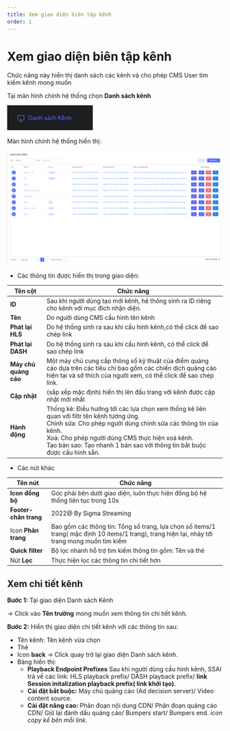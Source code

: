 ```yaml
---
title: Xem giao diện biên tập kênh
order: 1
---
```

#  Xem giao diện biên tập kênh
Chức năng này hiển thị danh sách các kênh và cho phép CMS User tìm kiếm kênh mong muốn  

 Tại màn hình chính hệ thống chọn **Danh sách kênh**

![](../image/sidebar-channel-list.png)

Màn hình chính hệ thống hiển thị:

![](../image/ui-channel-list.png)

* Các thông tin được hiển thị trong giao diện:
  
     
| Tên cột        | Chức năng                                                    |
| -------------- | ------------------------------------------------------------ |
| **ID**         | Sau khi người dùng tạo mới kênh, hệ thống sinh ra ID riêng cho kênh với mục đích nhận diện. |
| **Tên**        | Do người dùng CMS cấu hình tên kênh                          |
| **Phát lại HLS**      | Do hệ thống sinh ra sau khi cấu hình kênh,có thể click để sao chép link |
| **Phát lại DASH** | Do hệ thống sinh ra sau khi cấu hình kênh, có thể click để sao chép link                      |
| **Máy chủ quảng cáo**   | Một máy chủ cung cấp thông số kỹ thuật của điểm quảng cáo dựa trên các tiêu chí bao gồm các chiến dịch quảng cáo hiện tại và sở thích của người xem, có thể click để sao chép link.  |
| **Cập nhật**   | (sắp xếp mặc định) hiển thị lên đầu trang với kênh được cập nhật mới nhất |
| **Hành động**  | Thống kê: Điều hướng tới các lựa chọn xem thống kê liên quan với filtr tên kênh tương ứng. <br /> Chỉnh sửa: Cho phép người dùng chỉnh sửa các thông tin của kênh. <br />Xoá: Cho phép người dùng CMS thực hiện xoá kênh. <br /> Tạo bản sao: Tạo nhanh 1 bản sao với thông tin bắt buộc được cấu hình sẵn. |

* Các nút khác

| Tên nút                | Chức năng                                                    |
| ---------------------- | ------------------------------------------------------------ | 
| **Icon đồng bộ**       | Góc phải bên dưới giao diện, luôn thực hiện đồng bộ hệ thống liên tục trong 10s | ![](../../image/icon_sync.png)         |
| **Footer- chân trang** | 2022@ By Sigma Streaming                                     | 
| Icon **Phân trang**           | Bao gồm các thông tin: Tổng số trang, lựa chọn số items/1 trang( mặc định 10 items/1 trang), trang hiện tại, nhảy tới trang mong muốn tìm kiếm |
| **Quick filter**       | Bộ lọc nhanh hỗ trợ tìm kiếm thông tin gồm: Tên và thẻ |
| Nút **Lọc**      | Thực hiện lọc các thông tin chi tiết hơn | 

## Xem chi tiết kênh

**Bước 1:** Tại giao diện Danh sách Kênh

→ Click vào **Tên trường** mong muốn xem thông tin chi tiết kênh.

**Bước 2:** Hiển thị giao diện chi tiết kênh với các thông tin sau:

* Tên kênh: Tên kênh vừa chọn
* Thẻ
* Icon **back** → Click quay trở lại giao diện Danh sách kênh.
* Bảng hiển thị:
    * **Playback Endpoint Prefixes**  Sau khi người dùng cấu hình kênh, SSAI trả về các link: HLS playback prefix/ DASH playback prefix/ **link Session initalization playback prefix( link khởi tạo).**
    * **Cài đặt bắt buộc:** Máy chủ quảng cáo (Ad decision server)/ Video content source.
    * **Cài đặt nâng cao:** Phân đoạn nội dung CDN/ Phân đoạn quảng cáo CDN/ Giữ lại đánh dấu quảng cáo/ Bumpers start/ Bumpers end.
*icon copy kế bên mỗi link.* 

